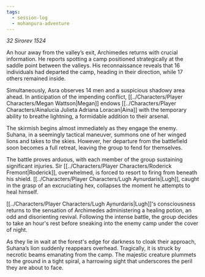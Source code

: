 ```yaml
---
tags:
  - session-log
  - mohanpura-adventure
---
```

*32 Sirorev 1524*

An hour away from the valley’s exit, Archimedes returns with crucial information. He reports spotting a camp positioned strategically at the saddle point between the valleys. His reconnaissance reveals that 16 individuals had departed the camp, heading in their direction, while 17 others remained inside.

Simultaneously, Asra observes 14 men and a suspicious shadowy area ahead. In anticipation of the impending conflict, [[../Characters/Player Characters/Megan Wattson|Megan]] endows [[../Characters/Player Characters/Ainalucia Julieta Adriana Loracan|Aina]] with the temporary ability to breathe lightning, a formidable addition to their arsenal.

The skirmish begins almost immediately as they engage the enemy. Suhana, in a seemingly tactical maneuver, summons one of her winged lions and takes to the skies. However, her departure from the battlefield soon becomes a full retreat, leaving the group to fend for themselves.

The battle proves arduous, with each member of the group sustaining significant injuries. Sir [[../Characters/Player Characters/Roderick Fremont|Roderick]], overwhelmed, is forced to resort to firing from beneath his shield. [[../Characters/Player Characters/Lugh Aynurdaris|Lugh]], caught in the grasp of an excruciating hex, collapses the moment he attempts to heal himself.

[[../Characters/Player Characters/Lugh Aynurdaris|Lugh]]'s consciousness returns to the sensation of Archimedes administering a healing potion, an odd and disorienting revival. Following the intense battle, the group decides to take an hour's rest before sneaking into the enemy camp under the cover of night.

As they lie in wait at the forest's edge for darkness to cloak their approach, Suhana’s lion suddenly reappears overhead. Tragically, it is struck by necrotic beams emanating from the camp. The majestic creature plummets to the ground in a tight spiral, a harrowing sight that underscores the peril they are about to face.